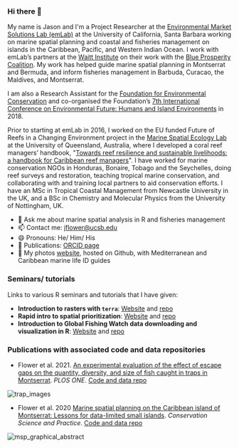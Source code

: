 ### Hi there 👋

<!--
**jflowernet/jflowernet** is a ✨ _special_ ✨ repository because its `README.md` (this file) appears on your GitHub profile.

Here are some ideas to get you started:

- 🔭 I’m currently working on ...
- 🌱 I’m currently learning ...
- 👯 I’m looking to collaborate on ...
- 🤔 I’m looking for help with ...
- 💬 Ask me about ...
- 📫 How to reach me: ...
- 😄 Pronouns: ...
- ⚡ Fun fact: ...
-->

My name is Jason and I'm a Project Researcher at the [Environmental Market Solutions Lab (emLab)](https://emlab.msi.ucsb.edu/) at the University of California, Santa Barbara working on marine spatial planning and coastal and fisheries management on islands in the Caribbean, Pacific, and Western Indian Ocean. I work with emLab’s partners at the [Waitt Institute](https://www.waittinstitute.org/) on their work with the [Blue Prosperity Coalition](https://www.blueprosperity.org/). My work has helped guide marine spatial planning in Montserrat and Bermuda, and inform fisheries management in Barbuda, Curacao, the Maldives, and Montserrat. 

I am also a Research Assistant for the [Foundation for Environmental Conservation](https://foundationforec.org/) and co-organised the Foundation’s [7th International Conference on Environmental Future: Humans and Island Environments](https://foundationforec.org/7th-international-conference-on-environmental-future/) in 2018. 

Prior to starting at emLab in 2016, I worked on the EU funded Future of Reefs in a Changing Environment project in the [Marine Spatial Ecology Lab](https://www.marinespatialecologylab.org/) at the University of Queensland, Australia, where I developed a coral reef managers’ handbook, "[Towards reef resilience and sustainable livelihoods: a handbook for Caribbean reef managers](https://www.marinespatialecologylab.org/coral-reef-managers-handbook)". I have worked for marine conservation NGOs in Honduras, Bonaire, Tobago and the Seychelles, doing reef surveys and restoration, teaching tropical marine conservation, and collaborating with and training local partners to aid conservation efforts. I have an MSc in Tropical Coastal Management from Newcastle University in the UK, and a BSc in Chemistry and Molecular Physics from the University of Nottingham, UK.

- 💬 Ask me about marine spatial analysis in R and fisheries management
- 📫 Contact me: [jflower@ucsb.edu](mailto:jflower@ucsb.edu)
- 😄 Pronouns: He/ Him/ His
- 📓 Publications: [ORCID page](https://orcid.org/0000-0002-6731-8182)
- 📸 My photos [website](https://jflowernet.github.io/index.html), hosted on Github, with Mediterranean and Caribbean marine life ID guides

### Seminars/ tutorials

Links to various R seminars and tutorials that I have given:

- **Introduction to rasters with `terra`**: [Website](https://jflowernet.github.io/intro-terra/) and [repo](https://github.com/jflowernet/intro-terra)
- **Rapid intro to spatial prioritization**: [Website](https://jflowernet.github.io/intro-prioritization/) and [repo](https://github.com/jflowernet/intro-prioritization)
- **Introduction to Global Fishing Watch data downloading and visualization in R**: [Website](https://jflowernet.github.io/gfwr-intro/) and [repo](https://github.com/jflowernet/gfwr-intro)

### Publications with associated code and data repositories

- Flower et al. 2021. [An experimental evaluation of the effect of escape gaps on the quantity, diversity, and size of fish caught in traps in Montserrat](https://doi.org/10.1371/journal.pone.0261119). *PLOS ONE*. [Code and data repo](https://github.com/emlab-ucsb/montserrat-trap-experiment-paper)

![trap_images](https://user-images.githubusercontent.com/17166483/183781763-c9b53521-486e-4a7c-8ee8-9d5cd6245e71.jpg)
- Flower et al. 2020 [Marine spatial planning on the Caribbean island of Montserrat: Lessons for data-limited small islands](https://doi.org/10.1111/csp2.158). *Conservation Science and Practice*. [Code and data repo](https://github.com/jflowernet/Montserrat_MSP_prioritization)

![msp_graphical_abstract](https://user-images.githubusercontent.com/17166483/183781777-ce4a517d-39cd-4035-9cc6-5777b4a1fff6.png)

